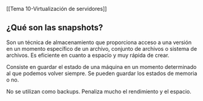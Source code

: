 [[Tema 10-Virtualización de servidores]]

## ¿Qué son las snapshots?
Son un técnica de almacenamiento que proporciona acceso a una versión en un momento específico de un archivo, conjunto de archivos o sistema de archivos. Es eficiente en cuanto a espacio y muy rápida de crear.

Consiste en guardar el estado de una máquina en un momento determinado al que podemos volver siempre. Se pueden guardar los estados de memoria o no.

No se utilizan como backups. Penaliza mucho el rendimiento y el espacio.